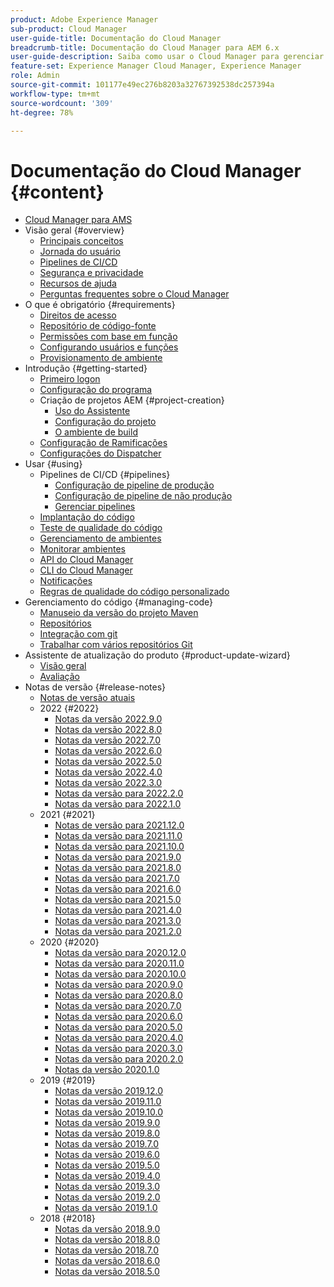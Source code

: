 ```yaml
---
product: Adobe Experience Manager
sub-product: Cloud Manager
user-guide-title: Documentação do Cloud Manager
breadcrumb-title: Documentação do Cloud Manager para AEM 6.x
user-guide-description: Saiba como usar o Cloud Manager para gerenciar manualmente o Adobe Experience Manager para AMS na nuvem.
feature-set: Experience Manager Cloud Manager, Experience Manager
role: Admin
source-git-commit: 101177e49ec276b8203a32767392538dc257394a
workflow-type: tm+mt
source-wordcount: '309'
ht-degree: 78%

---
```



# Documentação do Cloud Manager {#content}

+ [Cloud Manager para AMS](introduction.md)
+ Visão geral {#overview}
   + [Principais conceitos](overview/key-concepts.md)
   + [Jornada do usuário](overview/user-journey.md)
   + [Pipelines de CI/CD](overview/ci-cd-pipelines.md)
   + [Segurança e privacidade](overview/security-and-privacy.md)
   + [Recursos de ajuda](overview/help-resources.md)
   + [Perguntas frequentes sobre o Cloud Manager](overview/faqs.md)
+ O que é obrigatório {#requirements}
   + [Direitos de acesso](requirements/access-rights.md)
   + [Repositório de código-fonte](requirements/source-code-repository.md)
   + [Permissões com base em função](requirements/role-based-permissions.md)
   + [Configurando usuários e funções](requirements/users-and-roles.md)
   + [Provisionamento de ambiente](requirements/environment-provisioning.md)
+ Introdução {#getting-started}
   + [Primeiro logon](getting-started/first-time-login.md)
   + [Configuração do programa](getting-started/program-setup.md)
   + Criação de projetos AEM {#project-creation}
      + [Uso do Assistente](getting-started/using-the-wizard.md)
      + [Configuração do projeto](getting-started/project-setup.md)
      + [O ambiente de build](getting-started/build-environment.md)
   + [Configuração de Ramificações](getting-started/configuring-branches.md)
   + [Configurações do Dispatcher](getting-started/dispatcher-configurations.md)
+ Usar {#using}
   + Pipelines de CI/CD {#pipelines}
      + [Configuração de pipeline de produção](using/production-pipelines.md)
      + [Configuração de pipeline de não produção](using/non-production-pipelines.md)
      + [Gerenciar pipelines](using/managing-pipelines.md)
   + [Implantação do código](using/code-deployment.md)
   + [Teste de qualidade do código](using/code-quality-testing.md)
   + [Gerenciamento de ambientes](using/managing-environments.md)
   + [Monitorar ambientes](using/monitoring-environments.md)
   + [API do Cloud Manager](https://developer.adobe.com/experience-cloud/cloud-manager/reference/api/)
   + [CLI do Cloud Manager](https://github.com/adobe/aio-cli-plugin-cloudmanager/blob/main/README.md)
   + [Notificações](using/notifications.md)
   + [Regras de qualidade do código personalizado](using/custom-code-quality-rules.md)
+ Gerenciamento do código {#managing-code}
   + [Manuseio da versão do projeto Maven](managing-code/maven-project-version.md)
   + [Repositórios](managing-code/repositories.md)
   + [Integração com git](managing-code/git-integration.md)
   + [Trabalhar com vários repositórios Git](managing-code/multiple-git-repos.md)
+ Assistente de atualização do produto {#product-update-wizard}
   + [Visão geral](product-update-wizard/overview.md)
   + [Avaliação](product-update-wizard/evaluation.md)
+ Notas de versão {#release-notes}
   + [Notas de versão atuais](release-notes/current.md)
   + 2022 {#2022}
      + [Notas da versão 2022.9.0](release-notes/2022/2022-9-0.md)
      + [Notas da versão 2022.8.0](release-notes/2022/2022-8-0.md)
      + [Notas da versão 2022.7.0](release-notes/2022/2022-7-0.md)
      + [Notas da versão 2022.6.0](release-notes/2022/2022-6-0.md)
      + [Notas da versão 2022.5.0](release-notes/2022/2022-5-0.md)
      + [Notas da versão 2022.4.0](release-notes/2022/2022-4-0.md)
      + [Notas da versão 2022.3.0](release-notes/2022/2022-3-0.md)
      + [Notas da versão para 2022.2.0](release-notes/2022/2022-2-0.md)
      + [Notas da versão para 2022.1.0](release-notes/2022/2022-1-0.md)
   + 2021 {#2021}
      + [Notas de versão para 2021.12.0](release-notes/2021/2021-12-0.md)
      + [Notas da versão para 2021.11.0](release-notes/2021/2021-11-0.md)
      + [Notas da versão para 2021.10.0](release-notes/2021/2021-10-0.md)
      + [Notas da versão para 2021.9.0](release-notes/2021/2021-9-0.md)
      + [Notas da versão para 2021.8.0](release-notes/2021/2021-8-0.md)
      + [Notas da versão para 2021.7.0](release-notes/2021/2021-7-0.md)
      + [Notas da versão para 2021.6.0](release-notes/2021/2021-6-0.md)
      + [Notas da versão para 2021.5.0](release-notes/2021/2021-5-0.md)
      + [Notas da versão para 2021.4.0](release-notes/2021/2021-4-0.md)
      + [Notas da versão para 2021.3.0](release-notes/2021/2021-3-0.md)
      + [Notas da versão para 2021.2.0](release-notes/2021/2021-2-0.md)
   + 2020 {#2020}
      + [Notas da versão para 2020.12.0](release-notes/2020/2020-12-0.md)
      + [Notas da versão para 2020.11.0](release-notes/2020/2020-11-0.md)
      + [Notas da versão para 2020.10.0](release-notes/2020/2020-10-0.md)
      + [Notas da versão para 2020.9.0](release-notes/2020/2020-9-0.md)
      + [Notas da versão para 2020.8.0](release-notes/2020/2020-8-0.md)
      + [Notas da versão para 2020.7.0](release-notes/2020/2020-7-0.md)
      + [Notas da versão para 2020.6.0](release-notes/2020/2020-6-0.md)
      + [Notas da versão para 2020.5.0](release-notes/2020/2020-5-0.md)
      + [Notas da versão para 2020.4.0](release-notes/2020/2020-4-0.md)
      + [Notas da versão para 2020.3.0](release-notes/2020/2020-3-0.md)
      + [Notas da versão para 2020.2.0](release-notes/2020/2020-2-0.md)
      + [Notas da versão 2020.1.0](release-notes/2020/2020-1-0.md)
   + 2019 {#2019}
      + [Notas da versão 2019.12.0](release-notes/2019/2019-12-0.md)
      + [Notas da versão 2019.11.0](release-notes/2019/2019-11-0.md)
      + [Notas da versão 2019.10.0](release-notes/2019/2019-10-0.md)
      + [Notas da versão 2019.9.0](release-notes/2019/2019-9-0.md)
      + [Notas da versão 2019.8.0](release-notes/2019/2019-8-0.md)
      + [Notas da versão 2019.7.0](release-notes/2019/2019-7-0.md)
      + [Notas da versão 2019.6.0](release-notes/2019/2019-6-0.md)
      + [Notas da versão 2019.5.0](release-notes/2019/2019-5-0.md)
      + [Notas da versão 2019.4.0](release-notes/2019/2019-4-0.md)
      + [Notas da versão 2019.3.0](release-notes/2019/2019-3-0.md)
      + [Notas da versão 2019.2.0](release-notes/2019/2019-2-0.md)
      + [Notas da versão 2019.1.0](release-notes/2019/2019-1-0.md)
   + 2018 {#2018}
      + [Notas da versão 2018.9.0](release-notes/2018/2018-9-0.md)
      + [Notas da versão 2018.8.0](release-notes/2018/2018-8-0.md)
      + [Notas da versão 2018.7.0](release-notes/2018/2018-7-0.md)
      + [Notas da versão 2018.6.0](release-notes/2018/2018-6-0.md)
      + [Notas da versão 2018.5.0](release-notes/2018/2018-5-0.md)
